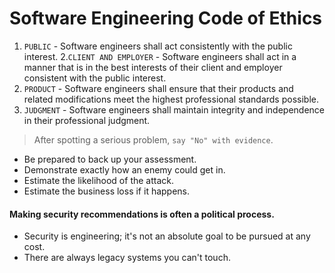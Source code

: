 # Software Engineering Code of Ethics

1. `PUBLIC` - Software engineers shall act consistently with the public interest.
2.`CLIENT AND EMPLOYER` - Software engineers shall act in a manner that is in the best interests of their client and employer consistent with the public interest.
3. `PRODUCT` - Software engineers shall ensure that their products and related modifications meet the highest professional standards possible.
4. `JUDGMENT` - Software engineers shall maintain integrity and independence in their professional judgment.

> After spotting a serious problem, `say "No" with evidence`.
* Be prepared to back up your assessment.
* Demonstrate exactly how an enemy could get in.
* Estimate the likelihood of the attack.
* Estimate the business loss if it happens.

#### Making security recommendations is often a political process.
* Security is engineering; it's not an absolute goal to be pursued at any cost.
* There are always legacy systems you can't touch.